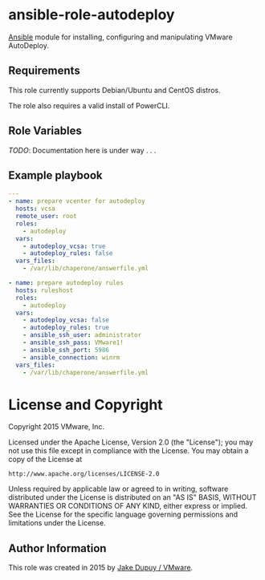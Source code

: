 # ansible-role-autodeploy

[Ansible](https://github.com/ansible/ansible) module for installing,
configuring and manipulating VMware AutoDeploy.

## Requirements

This role currently supports Debian/Ubuntu and CentOS distros.

The role also requires a valid install of PowerCLI.

## Role Variables

*TODO*: Documentation here is under way . . .

## Example playbook

```yaml
---
- name: prepare vcenter for autodeploy
  hosts: vcsa
  remote_user: root
  roles:
    - autodeploy
  vars:
    - autodeploy_vcsa: true
    - autodeploy_rules: false
  vars_files:
    - /var/lib/chaperone/answerfile.yml

- name: prepare autodeploy rules
  hosts: ruleshost
  roles:
    - autodeploy
  vars:
    - autodeploy_vcsa: false
    - autodeploy_rules: true
    - ansible_ssh_user: administrator
    - ansible_ssh_pass: VMware1!
    - ansible_ssh_port: 5986
    - ansible_connection: winrm
  vars_files:
    - /var/lib/chaperone/answerfile.yml
```

# License and Copyright
 
Copyright 2015 VMware, Inc.

Licensed under the Apache License, Version 2.0 (the "License");
you may not use this file except in compliance with the License.
You may obtain a copy of the License at

    http://www.apache.org/licenses/LICENSE-2.0

Unless required by applicable law or agreed to in writing, software
distributed under the License is distributed on an "AS IS" BASIS,
WITHOUT WARRANTIES OR CONDITIONS OF ANY KIND, either express or implied.
See the License for the specific language governing permissions and
limitations under the License.

## Author Information

This role was created in 2015 by [Jake Dupuy / VMware](http://www.vmware.com/).
